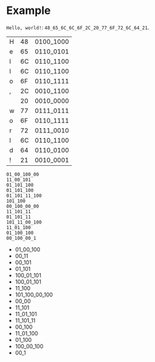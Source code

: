 # Example

`Hello, world!`: `48_65_6C_6C_6F_2C_20_77_6F_72_6C_64_21`.

| |  |         |
|-|--|---------|
|H|48|0100_1000|
|e|65|0110_0101|
|l|6C|0110_1100|
|l|6C|0110_1100|
|o|6F|0110_1111|
|,|2C|0010_1100|
| |20|0010_0000|
|w|77|0111_0111|
|o|6F|0110_1111|
|r|72|0111_0010|
|l|6C|0110_1100|
|d|64|0110_0100|
|!|21|0010_0001|

```
01_00_100_00
11_00_101
01_101_100
01_101_100
01_101_11_100
101_100
00_100_00_00
11_101_11
01_101_11
101_11_00_100
11_01_100
01_100_100
00_100_00_1
```

- 01_00_100
- 00_11
- 00_101
- 01_101
- 100_01_101
- 100_01_101
- 11_100
- 101_100_00_100
- 00_00
- 11_101
- 11_01_101
- 11_101_11
- 00_100
- 11_01_100
- 01_100
- 100_00_100
- 00_1
